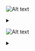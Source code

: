 ![Alt text](https://g.gravizo.com/source/svg/c1?https%3A%2F%2Fraw.githubusercontent.com%2FGreyWayfarer%2FNewRep%2Fmaster%2FREADME.md)
<details> 
<summary></summary>
c1
  digraph G {
    END -> A [label="A-Z, a-z, 0-9"];
    A -> S [label="A-Z, a-z, _"];
    S -> B [label="space"];
    END -> B [label="space"];
    A -> A [label="A-Z, a-z, 0-9"];
    B -> A [label="A-Z, a-z, 0-9"]; 
  }
c1
</details>

![Alt text](https://g.gravizo.com/source/svg/c2?https%3A%2F%2Fraw.githubusercontent.com%2FGreyWayfarer%2FNewRep%2Fmaster%2FREADME.md)
<details> 
<summary></summary>
c2
  digraph S {
    A -> A [label="0-9"];
    A -> S [label="1-9"];
    S -> H [label="space"];
    END -> S [label="0-9"];
    B -> A [label="0-9"];
    B -> S [label="0, 1-9"];
    C -> B [label="."];
    C -> C [label="0-9"];
    D -> B [label="."];
    D -> C [label="0-9"];
    E -> D [label="e, E"];
    F -> E [label="-[1-9], 1-9"];
    G -> E [label="-[1-9], 1-9"];
    G -> F [label="0-9"];
    F -> F [label="0-9"];
    H -> G [label="F, f, L, l"];
    END -> A [label="0-9"];
    END -> C [label="0-9"];
    END -> E [label="-[1-9], 1-9"];
    END -> F [label="0-9"];
    END -> G [label="F, f, L, l"];
    END -> H [label="space"];
  }
c2
</details>
